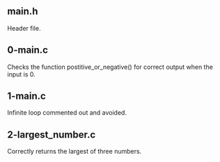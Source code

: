 ## main.h
Header file.
## 0-main.c
Checks the function postitive_or_negative() for correct output when the input is
0.
## 1-main.c
Infinite loop commented out and avoided.
## 2-largest_number.c
Correctly returns the largest of three numbers.
